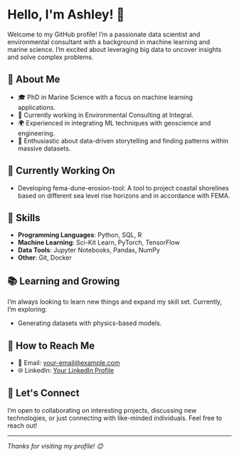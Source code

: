 # Hello, I'm Ashley! 👋

Welcome to my GitHub profile! I’m a passionate data scientist and environmental consultant with a background in machine learning and marine science. I’m excited about leveraging big data to uncover insights and solve complex problems.

## 🚀 About Me

- 🎓 PhD in Marine Science with a focus on machine learning applications.
- 💼 Currently working in Environmental Consulting at Integral.
- 🌍 Experienced in integrating ML techniques with geoscience and engineering.
- 🌟 Enthusiastic about data-driven storytelling and finding patterns within massive datasets.

## 🔭 Currently Working On

- Developing fema-dune-erosion-tool: A tool to project coastal shorelines based on different sea level rise horizons and in accordance with FEMA.

## 🌱 Skills

- **Programming Languages**: Python, SQL, R
- **Machine Learning**: Sci-Kit Learn, PyTorch, TensorFlow
- **Data Tools**: Jupyter Notebooks, Pandas, NumPy
- **Other**: Git, Docker


## 📚 Learning and Growing

I’m always looking to learn new things and expand my skill set. Currently, I’m exploring:
- Generating datasets with physics-based models.

## 🌟 How to Reach Me

- 📧 Email: [your-email@example.com](mailto:anellenson@gmail.com)
- 🌐 LinkedIn: [Your LinkedIn Profile]([link-to-your-linkedin-profile](https://www.linkedin.com/in/ashley-ellenson-phd-b76a3131/))



## 🤝 Let's Connect

I’m open to collaborating on interesting projects, discussing new technologies, or just connecting with like-minded individuals. Feel free to reach out!

---

*Thanks for visiting my profile! 😊*
